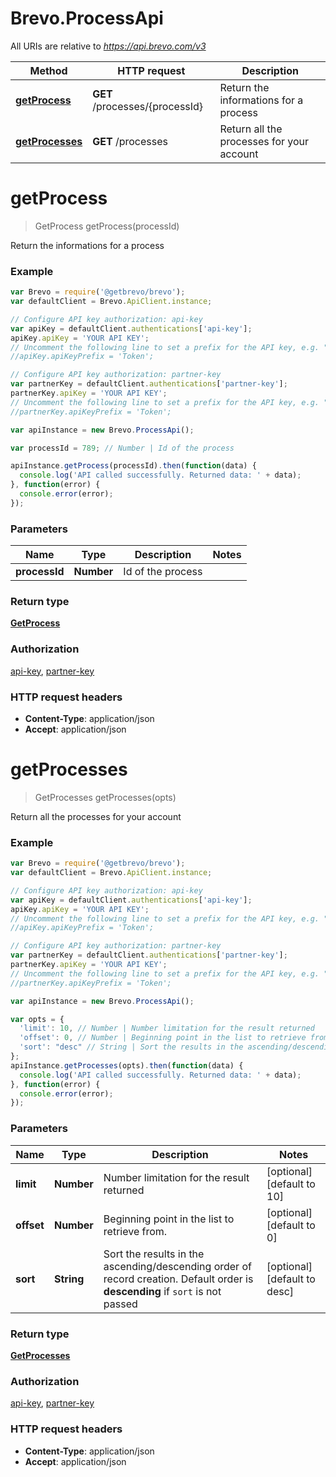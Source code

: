 # Brevo.ProcessApi

All URIs are relative to *https://api.brevo.com/v3*

Method | HTTP request | Description
------------- | ------------- | -------------
[**getProcess**](ProcessApi.md#getProcess) | **GET** /processes/{processId} | Return the informations for a process
[**getProcesses**](ProcessApi.md#getProcesses) | **GET** /processes | Return all the processes for your account


<a name="getProcess"></a>
# **getProcess**
> GetProcess getProcess(processId)

Return the informations for a process

### Example
```javascript
var Brevo = require('@getbrevo/brevo');
var defaultClient = Brevo.ApiClient.instance;

// Configure API key authorization: api-key
var apiKey = defaultClient.authentications['api-key'];
apiKey.apiKey = 'YOUR API KEY';
// Uncomment the following line to set a prefix for the API key, e.g. "Token" (defaults to null)
//apiKey.apiKeyPrefix = 'Token';

// Configure API key authorization: partner-key
var partnerKey = defaultClient.authentications['partner-key'];
partnerKey.apiKey = 'YOUR API KEY';
// Uncomment the following line to set a prefix for the API key, e.g. "Token" (defaults to null)
//partnerKey.apiKeyPrefix = 'Token';

var apiInstance = new Brevo.ProcessApi();

var processId = 789; // Number | Id of the process

apiInstance.getProcess(processId).then(function(data) {
  console.log('API called successfully. Returned data: ' + data);
}, function(error) {
  console.error(error);
});

```

### Parameters

Name | Type | Description  | Notes
------------- | ------------- | ------------- | -------------
 **processId** | **Number**| Id of the process | 

### Return type

[**GetProcess**](GetProcess.md)

### Authorization

[api-key](../README.md#api-key), [partner-key](../README.md#partner-key)

### HTTP request headers

 - **Content-Type**: application/json
 - **Accept**: application/json

<a name="getProcesses"></a>
# **getProcesses**
> GetProcesses getProcesses(opts)

Return all the processes for your account

### Example
```javascript
var Brevo = require('@getbrevo/brevo');
var defaultClient = Brevo.ApiClient.instance;

// Configure API key authorization: api-key
var apiKey = defaultClient.authentications['api-key'];
apiKey.apiKey = 'YOUR API KEY';
// Uncomment the following line to set a prefix for the API key, e.g. "Token" (defaults to null)
//apiKey.apiKeyPrefix = 'Token';

// Configure API key authorization: partner-key
var partnerKey = defaultClient.authentications['partner-key'];
partnerKey.apiKey = 'YOUR API KEY';
// Uncomment the following line to set a prefix for the API key, e.g. "Token" (defaults to null)
//partnerKey.apiKeyPrefix = 'Token';

var apiInstance = new Brevo.ProcessApi();

var opts = { 
  'limit': 10, // Number | Number limitation for the result returned
  'offset': 0, // Number | Beginning point in the list to retrieve from.
  'sort': "desc" // String | Sort the results in the ascending/descending order of record creation. Default order is **descending** if `sort` is not passed
};
apiInstance.getProcesses(opts).then(function(data) {
  console.log('API called successfully. Returned data: ' + data);
}, function(error) {
  console.error(error);
});

```

### Parameters

Name | Type | Description  | Notes
------------- | ------------- | ------------- | -------------
 **limit** | **Number**| Number limitation for the result returned | [optional] [default to 10]
 **offset** | **Number**| Beginning point in the list to retrieve from. | [optional] [default to 0]
 **sort** | **String**| Sort the results in the ascending/descending order of record creation. Default order is **descending** if `sort` is not passed | [optional] [default to desc]

### Return type

[**GetProcesses**](GetProcesses.md)

### Authorization

[api-key](../README.md#api-key), [partner-key](../README.md#partner-key)

### HTTP request headers

 - **Content-Type**: application/json
 - **Accept**: application/json

